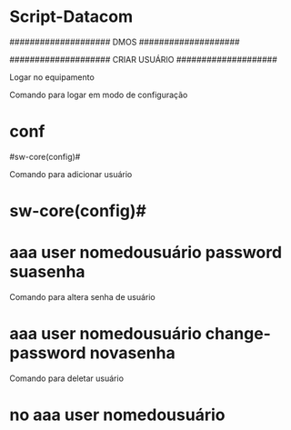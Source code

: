 # Script-Datacom

#################### DMOS ####################

#################### CRIAR USUÁRIO ####################

Logar no equipamento

Comando para logar em modo de configuração

# conf
#sw-core(config)#

Comando para adicionar usuário

# sw-core(config)#
# aaa user nomedousuário password suasenha

Comando para altera senha de usuário

# aaa user nomedousuário change-password novasenha

Comando para deletar usuário

# no aaa user nomedousuário 




